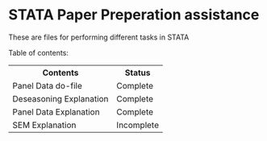 # STATA Paper Preperation assistance
These are files for performing different tasks in STATA

Table of contents: 
<table>
<tr>
<th>
Contents
</th>
<th>
Status
</th>
</tr>
<td>
Panel Data do-file
</td>
<td>
Complete
</td>
</tr>
<tr>
<td>
Deseasoning Explanation
</td>
<td>
Complete
</td>
</tr>
<tr>
<td>
Panel Data Explanation
</td>
<td>
Complete
</td>
</tr>
<tr>
<td>
SEM Explanation
</td>
<td>
Incomplete
</tr>
